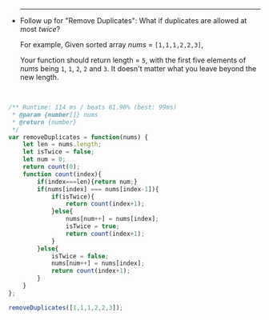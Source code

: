 
 * ------

   Follow up for "Remove Duplicates":
   What if duplicates are allowed at most *twice*?

   For example,
   Given sorted array *nums* = `[1,1,1,2,2,3]`,

   Your function should return length = `5`, with the first five elements of *nums* being `1`, `1`, `2`, `2` and `3`. It doesn't matter what you leave beyond the new length.

   ​

```javascript
/** Runtime: 114 ms / beats 61.90% (best: 99ms)
 * @param {number[]} nums
 * @return {number}
 */
var removeDuplicates = function(nums) {
	let len = nums.length;
	let isTwice = false;
	let num = 0;
	return count(0);
	function count(index){
		if(index===len){return num;}
		if(nums[index] === nums[index-1]){
			if(isTwice){
				return count(index+1);
			}else{
				nums[num++] = nums[index];
				isTwice = true;
				return count(index+1);
			}
		}else{
			isTwice = false;
			nums[num++] = nums[index];
			return count(index+1);
		}
	}
};

removeDuplicates([1,1,1,2,2,3]);
```

